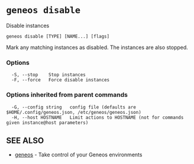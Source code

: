 # `geneos disable`

Disable instances

```text
geneos disable [TYPE] [NAME...] [flags]
```

Mark any matching instances as disabled. The instances are also stopped.

### Options

```text
  -S, --stop    Stop instances
  -F, --force   Force disable instances
```

### Options inherited from parent commands

```text
  -G, --config string   config file (defaults are $HOME/.config/geneos.json, /etc/geneos/geneos.json)
  -H, --host HOSTNAME   Limit actions to HOSTNAME (not for commands given instance@host parameters)
```

## SEE ALSO

* [geneos](geneos.md)	 - Take control of your Geneos environments
